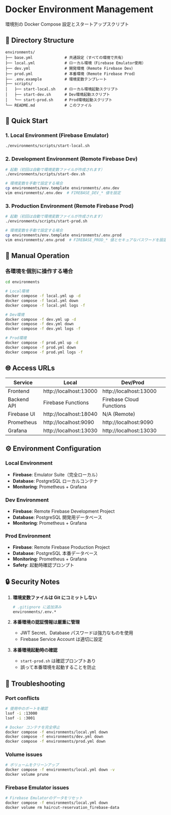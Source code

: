 # Docker Environment Management

環境別の Docker Compose 設定とスタートアップスクリプト

## 📁 Directory Structure

```
environments/
├── base.yml              # 共通設定（すべての環境で共有）
├── local.yml             # ローカル環境（Firebase Emulator使用）
├── dev.yml               # 開発環境（Remote Firebase Dev）
├── prod.yml              # 本番環境（Remote Firebase Prod）
├── .env.example          # 環境変数テンプレート
├── scripts/
│   ├── start-local.sh    # ローカル環境起動スクリプト
│   ├── start-dev.sh      # Dev環境起動スクリプト
│   └── start-prod.sh     # Prod環境起動スクリプト
└── README.md             # このファイル
```

## 🚀 Quick Start

### 1. Local Environment (Firebase Emulator)

```bash
./environments/scripts/start-local.sh
```

### 2. Development Environment (Remote Firebase Dev)

```bash
# 起動（初回は自動で環境変数ファイルが作成されます）
./environments/scripts/start-dev.sh

# 環境変数を手動で設定する場合
cp environments/env.template environments/.env.dev
vim environments/.env.dev  # FIREBASE_DEV_* 値を設定
```

### 3. Production Environment (Remote Firebase Prod)

```bash
# 起動（初回は自動で環境変数ファイルが作成されます）
./environments/scripts/start-prod.sh

# 環境変数を手動で設定する場合
cp environments/env.template environments/.env.prod
vim environments/.env.prod  # FIREBASE_PROD_* 値とセキュアなパスワードを設定
```

## 🔧 Manual Operation

### 各環境を個別に操作する場合

```bash
cd environments

# Local環境
docker compose -f local.yml up -d
docker compose -f local.yml down
docker compose -f local.yml logs -f

# Dev環境
docker compose -f dev.yml up -d
docker compose -f dev.yml down
docker compose -f dev.yml logs -f

# Prod環境
docker compose -f prod.yml up -d
docker compose -f prod.yml down
docker compose -f prod.yml logs -f
```

## 🌐 Access URLs

| Service     | Local                  | Dev/Prod                 |
| ----------- | ---------------------- | ------------------------ |
| Frontend    | http://localhost:13000 | http://localhost:13000   |
| Backend API | Firebase Functions     | Firebase Cloud Functions |
| Firebase UI | http://localhost:18040 | N/A (Remote)             |
| Prometheus  | http://localhost:9090  | http://localhost:9090    |
| Grafana     | http://localhost:13030 | http://localhost:13030   |

## ⚙️ Environment Configuration

### Local Environment

- **Firebase**: Emulator Suite（完全ローカル）
- **Database**: PostgreSQL ローカルコンテナ
- **Monitoring**: Prometheus + Grafana

### Dev Environment

- **Firebase**: Remote Firebase Development Project
- **Database**: PostgreSQL 開発用データベース
- **Monitoring**: Prometheus + Grafana

### Prod Environment

- **Firebase**: Remote Firebase Production Project
- **Database**: PostgreSQL 本番データベース
- **Monitoring**: Prometheus + Grafana
- **Safety**: 起動時確認プロンプト

## 🔒 Security Notes

1. **環境変数ファイルは Git にコミットしない**

   ```bash
   # .gitignore に追加済み
   environments/.env.*
   ```

2. **本番環境の認証情報は厳重に管理**

   - JWT Secret、Database パスワードは強力なものを使用
   - Firebase Service Account は適切に設定

3. **本番環境起動時の確認**
   - `start-prod.sh` は確認プロンプトあり
   - 誤って本番環境を起動することを防止

## 🔧 Troubleshooting

### Port conflicts

```bash
# 使用中のポートを確認
lsof -i :13000
lsof -i :3001

# Docker コンテナを完全停止
docker compose -f environments/local.yml down
docker compose -f environments/dev.yml down
docker compose -f environments/prod.yml down
```

### Volume issues

```bash
# ボリュームをクリーンアップ
docker compose -f environments/local.yml down -v
docker volume prune
```

### Firebase Emulator issues

```bash
# Firebase Emulatorのデータをリセット
docker compose -f environments/local.yml down
docker volume rm haircut-reservation_firebase-data
```
